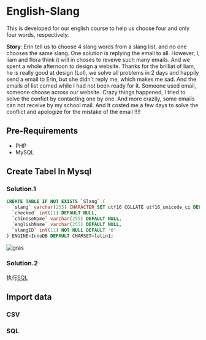 # English-Slang
This is developed for our english course to help us choose four and  only four words, respectively. 

**Story**: Erin tell us to choose 4 slang words from a slang list, and no one chooses the same slang. One solution is replying the email to all. However, I, liam and flora think it will in choses to reveive such many emails. And we spent a whole afternoon to design a website. Thanks for the brilliat of liam, he is really good at design (Lol), we solve all problems in 2 days and happily send a email to Erin, but she didn't reply me, which makes me sad. And the emails of list comed while I had not been ready for it. Someone used email, someone choose across our website. Crazy things happened, I tried to solve the confict by contacting one by one. And more crazily, some emails can not receive by my school mail.  And It costed me a few days to solve the conflict and apologize for the mistake of the email !!!!


## Pre-Requirements
- PHP
- MySQL

## Create Tabel In Mysql

### Solution.1 
```sql
CREATE TABLE IF NOT EXISTS `Slang` (
  `slang` varchar(255) CHARACTER SET utf16 COLLATE utf16_unicode_ci DEFAULT NULL,
  `checked` int(11) DEFAULT NULL,
  `chineseName` varchar(255) DEFAULT NULL,
  `englishName` varchar(255) DEFAULT NULL,
  `slangID` int(11) NOT NULL DEFAULT '0'
) ENGINE=InnoDB DEFAULT CHARSET=latin1;
```
![gras](table.png)

### Solution.2
  执行[SQL]()

## Import data
  
### CSV 
  

### SQL
    
